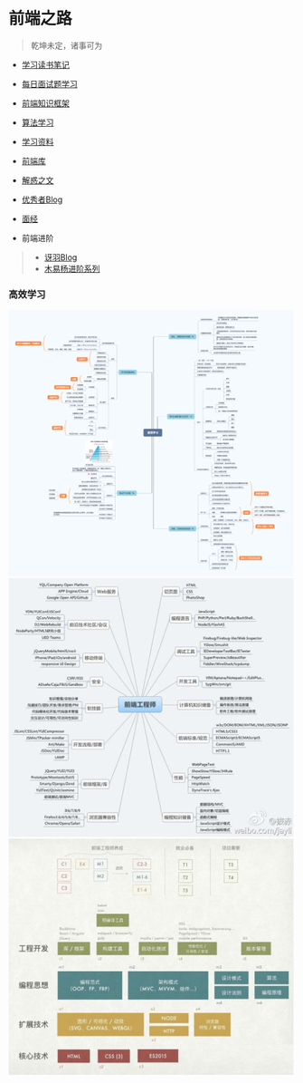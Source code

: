  #  前端之路 #  
 
 > 乾坤未定，诸事可为

- [学习读书笔记](//github.com/LuoShengMen/StudyNotes/tree/master/readNotes)

- [每日面试题学习](//github.com/LuoShengMen/StudyNotes/tree/master/DailyQuestion)

- [前端知识框架](https://github.com/LuoShengMen/StudyNotes/tree/master/frontend)

- [算法学习](https://github.com/LuoShengMen/StudyNotes/tree/master/algorithm)

- [学习资料](//github.com/LuoShengMen/StudyNotes/tree/master/learningMaterials/data.md)

- [前端库](https://github.com/XIN-G/awesome-f2e-libs)

- [解惑之文](https://github.com/LuoShengMen/StudyNotes/blob/master/Article/Readme.md)

- [优秀者Blog](https://github.com/LuoShengMen/StudyNotes/blob/master/OtherBlog/Readme.md)

- [面经](https://github.com/LuoShengMen/StudyNotes/blob/master/InterviewQuestions/Readme.md)

- 前端进阶
 > * [讶羽Blog](https://github.com/mqyqingfeng/Blog)
 > * [木易杨进阶系列](https://github.com/yygmind/blog)
 
 
 ### 高效学习
 ![](/images/高效学习.png)
 ![](/images/learning.jpg)
 ![](/images/web.jpg)

  
